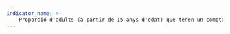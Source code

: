 ```yaml
---
indicator_name: >-
    Proporció d'adults (a partir de 15 anys d'edat) que tenen un compte en un banc o una altra institució financera o un proveïdor de serveis de diners mòbils
---
```


